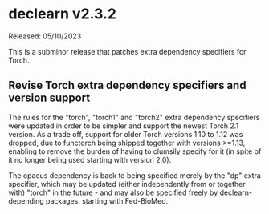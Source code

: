 # declearn v2.3.2

Released: 05/10/2023

This is a subminor release that patches extra dependency specifiers for Torch.

## Revise Torch extra dependency specifiers and version support

The rules for the "torch", "torch1" and "torch2" extra dependency specifiers
were updated in order to be simpler and support the newest Torch 2.1 version.
As a trade off, support for older Torch versions 1.10 to 1.12 was dropped, due
to functorch being shipped together with versions >=1.13, enabling to remove
the burden of having to clumsily specify for it (in spite of it no longer being
used starting with version 2.0).

The opacus dependency is back to being specified merely by the "dp" extra
specifier, which may be updated (either independently from or together with)
"torch" in the future - and may also be specified freely by declearn-depending
packages, starting with Fed-BioMed.
